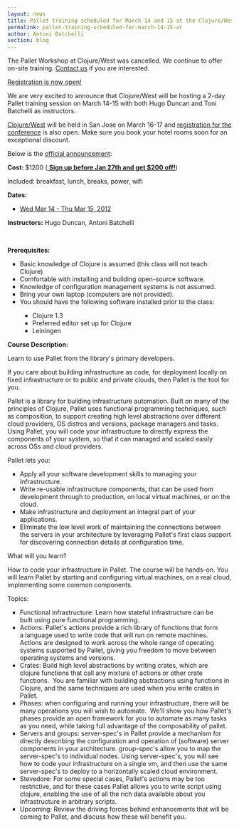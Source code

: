 ```yaml
---
layout: news
title: Pallet training scheduled for March 14 and 15 at the Clojure/West Conference
permalink: pallet-training-scheduled-for-march-14-15-at
author: Antoni Batchelli
section: blog
---
```

<div class="row">
  <div class="span9 offset1">
    <div class="alert-message block-message error">
      <p>The Pallet Workshop at Clojure/West was cancelled. We
      continue to offer on-site training. 
        <a href="mailto:contact@palletops.com">Contact us</a> if you are
          interested. </p>
    </div>
  </div>
</div>
<p><a href="http://www.regonline.com/Register/Checkin.aspx?EventID=1041359">Registration is now open!</a></p>
<p>We are very excited to announce that Clojure/West will be hosting a 2-day Pallet training session on March 14-15 with both Hugo Duncan and Toni Batchelli as instructors.&nbsp;</p>
<p><a href="http://clojurewest.org/">Clojure/West</a> will be held in San Jose on March 16-17 and <a href="http://clojurewest.org/">registration for the conference</a> is also open. Make sure you book your hotel rooms soon for an exceptional discount.</p>
<p>Below is the <a href="http://clojurewest.squarespace.com/training-pallet/">official announcement</a>:</p>
<p><span style="color: #626262; font-family: 'Lucida Sans Unicode', 'Lucida Grande', Tahoma, sans-serif; font-size: 12px; line-height: 21px;"> </span></p>
<p style="margin-bottom: 1em; margin-top: 0em;"><strong>Cost:&nbsp;</strong>$1200 (<a href="http://www.regonline.com/Register/Checkin.aspx?EventID=1041359"> <strong>Sign up before Jan 27th and get $200 off!</strong></a>)</p>
<p style="margin-bottom: 1em; margin-top: 0em;">Included: breakfast, lunch, breaks, power, wifi</p>
<p style="margin-bottom: 1em; margin-top: 0em;"><strong>Dates:</strong></p>
<ul style="list-style-type: square; margin-top: 1em; margin-right: 0px; margin-bottom: 1em; margin-left: 0px; padding-top: 0px; padding-right: 0px; padding-bottom: 0px; padding-left: 2em;">
<li><a href="http://www.regonline.com/Register/Checkin.aspx?EventID=1041359">Wed Mar 14 - Thu Mar 15, 2012</a></li>
</ul>
<p style="margin-bottom: 1em; margin-top: 0em;"><strong>Instructors:</strong>&nbsp;Hugo Duncan, Antoni Batchelli</p>
<p style="margin-bottom: 1em; margin-top: 0em;">&nbsp;</p>
<p style="margin-bottom: 1em; margin-top: 0em;"><strong>Prerequisites:</strong></p>
<div>
<ul style="list-style-type: square; margin-top: 1em; margin-right: 0px; margin-bottom: 1em; margin-left: 0px; padding-top: 0px; padding-right: 0px; padding-bottom: 0px; padding-left: 2em;">
<li>Basic knowledge of Clojure is assumed (this class will not teach Clojure)</li>
<li>Comfortable with installing and building open-source software.</li>
<li>Knowledge of configuration management systems is not assumed.</li>
<li>Bring your own laptop (computers are not provided).</li>
<li>You should have the following software installed prior to the class:      
<ul style="list-style-type: square; margin-top: 1em; margin-right: 0px; margin-bottom: 1em; margin-left: 0px; padding-top: 0px; padding-right: 0px; padding-bottom: 0px; padding-left: 2em;">
<li>Clojure 1.3</li>
<li>Preferred editor set up for Clojure</li>
<li>Leiningen</li>
</ul>
</li>
</ul>
</div>
<p style="margin-bottom: 1em; margin-top: 0em;"><strong>Course Description:</strong></p>
<p style="margin-bottom: 1em; margin-top: 0em;">Learn to use Pallet from the library's primary developers.</p>
<p style="margin-bottom: 1em; margin-top: 0em;">If you care about building infrastructure as code, for deployment&nbsp;locally on fixed infrastructure or to public and private clouds, then&nbsp;Pallet is the tool for you.</p>
<p style="margin-bottom: 1em; margin-top: 0em;">Pallet is a library for building infrastructure automation. Built on many of the principles of Clojure, Pallet uses functional programming techniques, such as composition, to support creating high level abstractions over different cloud providers, OS distros and versions,&nbsp;package managers and tasks. Using Pallet, you will code your infrastructure to directly express the components of your system, so that it can managed and scaled easily across OSs and cloud providers.</p>
<p style="margin-bottom: 1em; margin-top: 0em;">Pallet lets you:</p>
<ul style="list-style-type: square; margin-top: 1em; margin-right: 0px; margin-bottom: 1em; margin-left: 0px; padding-top: 0px; padding-right: 0px; padding-bottom: 0px; padding-left: 2em;">
<li>Apply all your software development skills to managing your infrastructure.</li>
<li>Write re-usable infrastructure components, that can be used from development&nbsp;through to production, on local virtual machines, or on the cloud.</li>
<li>Make infrastructure and deployment an integral part of your applications.</li>
<li>Eliminate the low level work of maintaining the connections between the&nbsp;servers in your architecture by leveraging Pallet's first class support for&nbsp;discovering connection details at configuration time.</li>
</ul>
<p style="margin-bottom: 1em; margin-top: 0em;">What will you learn?</p>
<p style="margin-bottom: 1em; margin-top: 0em;">How to code your infrastructure in Pallet. The course will be hands-on. You will learn Pallet by starting and configuring virtual machines, on a real cloud, implementing some common components.</p>
<p style="margin-bottom: 1em; margin-top: 0em;">Topics:</p>
<ul style="list-style-type: square; margin-top: 1em; margin-right: 0px; margin-bottom: 1em; margin-left: 0px; padding-top: 0px; padding-right: 0px; padding-bottom: 0px; padding-left: 2em;">
<li>Functional infrastructure: Learn how stateful infrastructure can be built&nbsp;using pure functional programming.</li>
<li>Actions: Pallet's actions provide a rich library of functions that form a&nbsp;language used to write code that will run on remote machines. Actions are&nbsp;designed to work across the whole range of operating systems supported by&nbsp;Pallet, giving you freedom to move between operating systems and versions.</li>
<li>Crates: Build high level abstractions by writing crates, which are clojure&nbsp;functions that call any mixture of actions or other crate functions. &nbsp;You&nbsp;are familiar with building abstractions using functions in Clojure, and the&nbsp;same techniques are used when you write crates in Pallet.</li>
<li>Phases: when configuring and running your infrastructure, there will be many&nbsp;operations you will wish to automate. &nbsp;We'll show you how Pallet's phases&nbsp;provide an open framework for you to automate as many tasks as you need,&nbsp;while taking full advantage of the composability of pallet.</li>
<li>Servers and groups: server-spec's in Pallet provide a mechanism for directly&nbsp;describing the configuration and operation of (software) server components&nbsp;in your architecture. group-spec's allow you to map the server-spec's to&nbsp;individual nodes. Using server-spec's, you will see how to code your&nbsp;infrastructure on a single vm, and then use the same server-spec's to deploy&nbsp;to a horizontally scaled cloud environment.</li>
<li>Stevedore: For some special cases, Pallet's actions may be too restrictive,&nbsp;and for these cases Pallet allows you to write script using clojure,&nbsp;enabling the use of all the rich data available about you infrastructure in&nbsp;arbitrary scripts.</li>
<li>Upcoming: Review the driving forces behind enhancements that will be coming&nbsp;to Pallet, and discuss how these will benefit you.</li>
</ul>
<p>&nbsp;</p>
